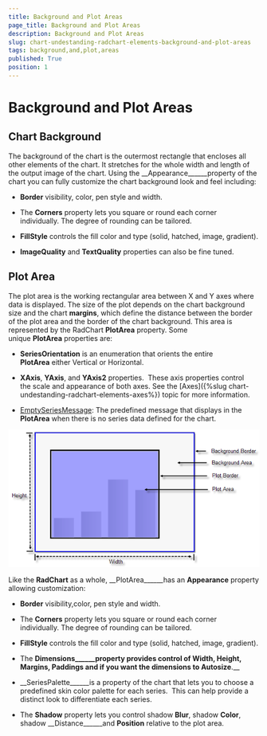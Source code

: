 ```yaml
---
title: Background and Plot Areas
page_title: Background and Plot Areas
description: Background and Plot Areas
slug: chart-undestanding-radchart-elements-background-and-plot-areas
tags: background,and,plot,areas
published: True
position: 1
---
```


# Background and Plot Areas



## Chart Background

The background of the chart is the outermost rectangle that encloses all other elements of the chart. It stretches for the whole width and length of the output image of the chart. Using the __Appearance______property of the chart you can fully customize the chart background look and feel including: 

* __Border__
             visibility, color, pen style and width. 

* The __Corners__ property lets you square or round each corner individually. The degree of rounding can be tailored. 


* __FillStyle__ controls the fill color and type (solid, hatched, image, gradient). 


* __ImageQuality__ and __TextQuality__ properties can also be fine tuned.

## Plot Area

The plot area is the working rectangular area between X and Y axes where data is displayed. The size of the plot depends on the chart background size and the chart __margins__, which define the distance between the border of the plot area and the border of the chart background. This area is represented by the RadChart __PlotArea__ property. Some unique __PlotArea__ properties are:

* __SeriesOrientation__ is an enumeration that orients the entire __PlotArea__ either Vertical or Horizontal. 


* __XAxis__, __YAxis__, and __YAxis2__ properties.  These axis properties control the scale and appearance of both axes. See the [Axes]({%slug chart-undestanding-radchart-elements-axes%}) topic for more information. 


* [EmptySeriesMessage](CC5AF201-9BF3-4696-BC86-0D46A61F7C0B): The predefined message that displays in the __PlotArea__ when there is no series data defined for the chart. 


![chart-undestanding-radchart-elements-background-and-plot-areas 001](images/chart-undestanding-radchart-elements-background-and-plot-areas001.png)

Like the __RadChart__ as a whole, __PlotArea______has an __Appearance__ property allowing customization:

* __Border__ 
            visibility,color, pen style and width. 

* The __Corners__ property lets you square or round each corner individually. The degree of rounding can be tailored. 


* __FillStyle__ controls the fill color and type (solid, hatched, image, gradient). 


* The __Dimensions______property provides control of __Width__, __Height__, __Margins__, __Paddings__ and if you want the dimensions to __Autosize____.__

* __SeriesPalette______is a property of the chart that lets you to choose a predefined skin color palette for each series.  This can help provide a distinct look to differentiate each series. 


* The __Shadow__ property lets you control shadow __Blur__, shadow __Color__, shadow __Distance______and __Position__ relative to the plot area.
